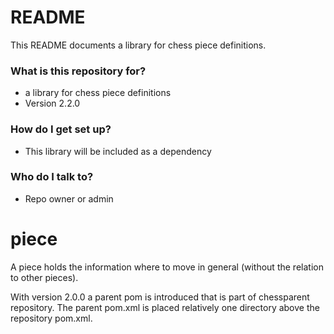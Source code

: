 # README #

This README documents a library for chess piece definitions.

### What is this repository for? ###

* a library for chess piece definitions
* Version 2.2.0

### How do I get set up? ###

* This library will be included as a dependency

### Who do I talk to? ###

* Repo owner or admin

# piece #

A piece holds the information where to move in general (without the relation to other pieces).

With version 2.0.0 a parent pom is introduced that is part of chessparent repository.
The parent pom.xml is placed relatively one directory above the repository pom.xml.

